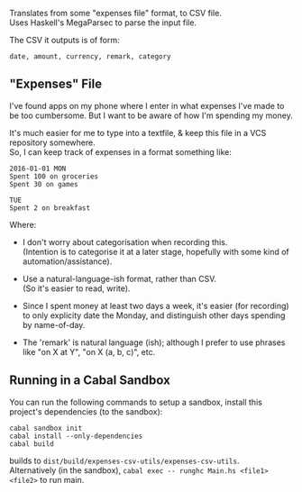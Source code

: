 Translates from some "expenses file" format, to CSV file.  
Uses Haskell's MegaParsec to parse the input file.

The CSV it outputs is of form:

```
date, amount, currency, remark, category
```

## "Expenses" File

I've found apps on my phone where I enter in what expenses I've made
to be too cumbersome. But I want to be aware of how I'm spending my money.

It's much easier for me to type into a textfile, & keep this file in a VCS
repository somewhere.  
So, I can keep track of expenses in a format something like:

```
2016-01-01 MON
Spent 100 on groceries
Spent 30 on games

TUE
Spent 2 on breakfast
```

Where:

* I don't worry about categorisation when recording this.  
    (Intention is to categorise it at a later stage,
     hopefully with some kind of automation/assistance).

* Use a natural-language-ish format, rather than CSV.  
    (So it's easier to read, write).

* Since I spent money at least two days a week, it's easier
  (for recording) to only explicity date the Monday,
  and distinguish other days spending by name-of-day.

* The 'remark' is natural language (ish); although I prefer to use
  phrases like "on X at Y", "on X (a, b, c)", etc.

## Running in a Cabal Sandbox

You can run the following commands to setup a sandbox, install this project's
dependencies (to the sandbox):

```
cabal sandbox init
cabal install --only-dependencies
cabal build
```

builds to `dist/build/expenses-csv-utils/expenses-csv-utils`.  
Alternatively (in the sandbox), `cabal exec -- runghc Main.hs <file1> <file2>`
to run main.
